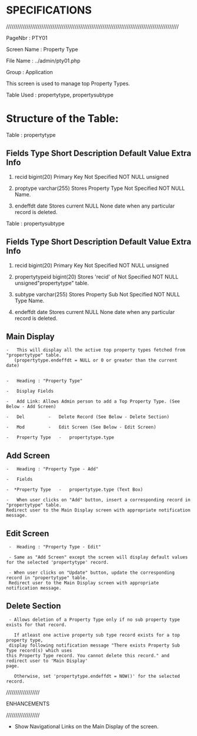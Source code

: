 SPECIFICATIONS
==============

/////////////////////////////////////////////////////////////////////////////////////////////

PageNbr :   PTY01

Screen Name : Property Type

File Name : ../admin/pty01.php

Group : Application

This screen is used to manage top Property Types.

Table Used : propertytype, propertysubtype

Structure of the Table:
=======================

Table : propertytype

 Fields			Type			Short Description		Default	Value	Extra Info
------------------------------------------------------------------------------------------
1) recid		bigint(20)		Primary Key			Not Specified	NOT NULL
			unsigned

2) proptype		varchar(255)		Stores Property Type		Not Specified	NOT NULL
						Name.	 

3) endeffdt		date			Stores current			NULL		None
						date when any 
						particular record 
						is deleted.



Table : propertysubtype

 Fields			Type			Short Description		Default	Value	Extra Info
------------------------------------------------------------------------------------------
1) recid		bigint(20)		Primary Key			Not Specified	NOT NULL
			unsigned

2) propertytypeid	bigint(20)		Stores 'recid' of		Not Specified	NOT NULL
						unsigned"propertytype" 
						table.	
	
3) subtype		varchar(255)		Stores Property Sub		Not Specified	NOT NULL
						Type Name.

4) endeffdt		date			Stores current			NULL		None
						date when any 
						particular record 
						is deleted.



Main Display
------------

    -   This will display all the active top property types fetched from "propertytype" table. 	
       (propertytype.endeffdt = NULL or 0 or greater than the current date)


    -	Heading : "Property Type"
   
    -   Display Fields
	
    -   Add Link: Allows Admin person to add a Top Property Type. (See Below - Add Screen)

	-   Del			-   Delete Record (See Below - Delete Section)

	-   Mod			-   Edit Screen (See Below - Edit Screen)
	
	-   Property Type	-   propertytype.type


Add Screen
----------
    -	Heading : "Property Type - Add"

    -   Fields

	-  *Property Type	-	propertytype.type (Text Box)

    -	When user clicks on "Add" button, insert a corresponding record in "propertytype" table. 
	Redirect user to the Main Display screen with appropriate notification message.
    


Edit Screen
-----------
     -	Heading : "Property Type - Edit"

     - Same as "Add Screen" except the screen will display default values for the selected 'propertytype' record.

     - When user clicks on "Update" button, update the corresponding record in "propertytype" table.
	 Redirect user to the Main Display screen with appropriate notification message.
   


Delete Section
--------------	
	
     - Allows deletion of a Property Type only if no sub property type exists for that record.
       
       If atleast one active property sub type record exists for a top property type,
	 display following notification message "There exists Property Sub Type record(s) which uses
   	this Property Type record. You cannot delete this record." and redirect user to 'Main Display'
 	page. 
       
       Otherwise, set 'propertytype.endeffdt = NOW()' for the selected record.


//////////////////

ENHANCEMENTS

//////////////////

- Show Navigational Links on the Main Display of the screen.